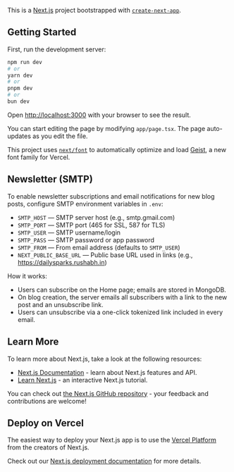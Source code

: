 This is a [Next.js](https://nextjs.org) project bootstrapped with [`create-next-app`](https://nextjs.org/docs/app/api-reference/cli/create-next-app).

## Getting Started

First, run the development server:

```bash
npm run dev
# or
yarn dev
# or
pnpm dev
# or
bun dev
```

Open [http://localhost:3000](http://localhost:3000) with your browser to see the result.

You can start editing the page by modifying `app/page.tsx`. The page auto-updates as you edit the file.

This project uses [`next/font`](https://nextjs.org/docs/app/building-your-application/optimizing/fonts) to automatically optimize and load [Geist](https://vercel.com/font), a new font family for Vercel.

## Newsletter (SMTP)

To enable newsletter subscriptions and email notifications for new blog posts, configure SMTP environment variables in `.env`:

- `SMTP_HOST` — SMTP server host (e.g., smtp.gmail.com)
- `SMTP_PORT` — SMTP port (465 for SSL, 587 for TLS)
- `SMTP_USER` — SMTP username/login
- `SMTP_PASS` — SMTP password or app password
- `SMTP_FROM` — From email address (defaults to `SMTP_USER`)
- `NEXT_PUBLIC_BASE_URL` — Public base URL used in links (e.g., https://dailysparks.rushabh.in)

How it works:
- Users can subscribe on the Home page; emails are stored in MongoDB.
- On blog creation, the server emails all subscribers with a link to the new post and an unsubscribe link.
- Users can unsubscribe via a one-click tokenized link included in every email.

## Learn More

To learn more about Next.js, take a look at the following resources:

- [Next.js Documentation](https://nextjs.org/docs) - learn about Next.js features and API.
- [Learn Next.js](https://nextjs.org/learn) - an interactive Next.js tutorial.

You can check out [the Next.js GitHub repository](https://github.com/vercel/next.js) - your feedback and contributions are welcome!

## Deploy on Vercel

The easiest way to deploy your Next.js app is to use the [Vercel Platform](https://vercel.com/new?utm_medium=default-template&filter=next.js&utm_source=create-next-app&utm_campaign=create-next-app-readme) from the creators of Next.js.

Check out our [Next.js deployment documentation](https://nextjs.org/docs/app/building-your-application/deploying) for more details.
